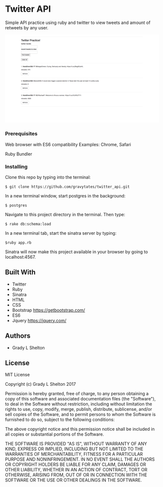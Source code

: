 # Twitter API

Simple API practice using ruby and twitter to view tweets and amount of retweets by any user.

![Image of screenshot](public/img/screenshot.png)

### Prerequisites

Web browser with ES6 compatibility
Examples: Chrome, Safari

Ruby
Bundler

### Installing

Clone this repo by typing into the terminal:
```
$ git clone https://github.com/gravytates/twitter_api.git
```

In a new terminal window, start postgres in the background:
```
$ postgres
```

Navigate to this project directory in the terminal. Then type:
```
$ rake db:schema:load
```

In a new terminal tab, start the sinatra server by typing:
```
$ruby app.rb
```
Sinatra will now make this project available in your browser by going to localhost:4567.

## Built With

* Twitter
* Ruby
* Sinatra
* HTML
* CSS
* Bootstrap https://getbootstrap.com/
* ES6
* Jquery https://jquery.com/


## Authors

* Grady L Shelton

## License

MIT License

Copyright (c) Grady L Shelton 2017

Permission is hereby granted, free of charge, to any person obtaining a copy
of this software and associated documentation files (the "Software"), to deal
in the Software without restriction, including without limitation the rights
to use, copy, modify, merge, publish, distribute, sublicense, and/or sell
copies of the Software, and to permit persons to whom the Software is
furnished to do so, subject to the following conditions:

The above copyright notice and this permission notice shall be included in all
copies or substantial portions of the Software.

THE SOFTWARE IS PROVIDED "AS IS", WITHOUT WARRANTY OF ANY KIND, EXPRESS OR
IMPLIED, INCLUDING BUT NOT LIMITED TO THE WARRANTIES OF MERCHANTABILITY,
FITNESS FOR A PARTICULAR PURPOSE AND NONINFRINGEMENT. IN NO EVENT SHALL THE
AUTHORS OR COPYRIGHT HOLDERS BE LIABLE FOR ANY CLAIM, DAMAGES OR OTHER
LIABILITY, WHETHER IN AN ACTION OF CONTRACT, TORT OR OTHERWISE, ARISING FROM,
OUT OF OR IN CONNECTION WITH THE SOFTWARE OR THE USE OR OTHER DEALINGS IN THE
SOFTWARE.
